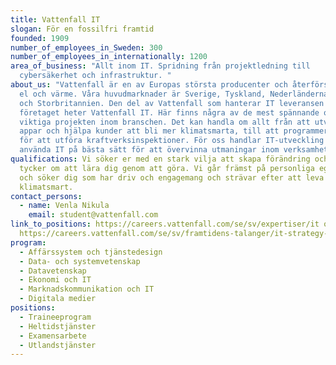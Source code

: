```yaml
---
title: Vattenfall IT
slogan: För en fossilfri framtid
founded: 1909
number_of_employees_in_Sweden: 300
number_of_employees_in_internationally: 1200
area_of_business: "Allt inom IT. Spridning från projektledning till
  cybersäkerhet och infrastruktur. "
about_us: "Vattenfall är en av Europas största producenter och återförsäljare av
  el och värme. Våra huvudmarknader är Sverige, Tyskland, Nederländerna, Danmark
  och Storbritannien. Den del av Vattenfall som hanterar IT leveransen för hela
  företaget heter Vattenfall IT. Här finns några av de mest spännande och
  viktiga projekten inom branschen. Det kan handla om allt från att utveckla
  appar och hjälpa kunder att bli mer klimatsmarta, till att programmera drönare
  för att utföra kraftverksinspektioner. För oss handlar IT-utveckling om att
  använda IT på bästa sätt för att övervinna utmaningar inom verksamheten. "
qualifications: Vi söker er med en stark vilja att skapa förändring och som
  tycker om att lära dig genom att göra. Vi går främst på personliga egenskaper
  och söker dig som har driv och engagemang och strävar efter att leva mer
  klimatsmart.
contact_persons:
  - name: Venla Nikula
    email: student@vattenfall.com
link_to_positions: https://careers.vattenfall.com/se/sv/expertiser/it och
  https://careers.vattenfall.com/se/sv/framtidens-talanger/it-strategy-talent-programme
program:
  - Affärssystem och tjänstedesign
  - Data- och systemvetenskap
  - Datavetenskap
  - Ekonomi och IT
  - Marknadskommunikation och IT
  - Digitala medier
positions:
  - Traineeprogram
  - Heltidstjänster
  - Examensarbete
  - Utlandstjänster
---
```

